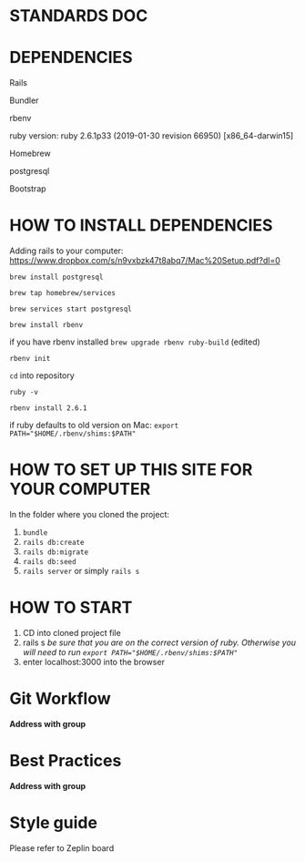 # STANDARDS DOC

# DEPENDENCIES

Rails

Bundler

rbenv

ruby version: ruby 2.6.1p33 (2019-01-30 revision 66950) [x86_64-darwin15]

Homebrew

postgresql

Bootstrap

# HOW TO INSTALL DEPENDENCIES  
Adding rails to your computer: https://www.dropbox.com/s/n9vxbzk47t8abq7/Mac%20Setup.pdf?dl=0

`brew install postgresql`

`brew tap homebrew/services`

`brew services start postgresql`

`brew install rbenv`

if you have rbenv installed `brew upgrade rbenv ruby-build` (edited)

`rbenv init`

`cd` into repository

`ruby -v`

`rbenv install 2.6.1`

if ruby defaults to old version on Mac: `export PATH="$HOME/.rbenv/shims:$PATH"`

# HOW TO SET UP THIS SITE FOR YOUR COMPUTER
In the folder where you cloned the project:
1. `bundle`
2. `rails db:create`
3. `rails db:migrate`
4. `rails db:seed`
5. `rails server` or simply `rails s`

# HOW TO START
1. CD into cloned project file
2. rails s
  _be sure that you are on the correct version of ruby. Otherwise you will need to run `export PATH="$HOME/.rbenv/shims:$PATH"`_
3. enter localhost:3000 into the browser

# Git Workflow
**Address with group**

# Best Practices
**Address with group**

# Style guide
Please refer to Zeplin board
